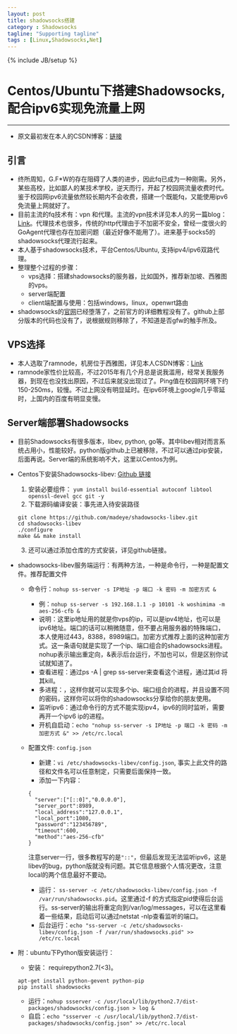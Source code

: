 ```yaml
---
layout: post
title: shadowsocks搭建
category : Shadowsocks
tagline: "Supporting tagline"
tags : [Linux,Shadowsocks,Net]
---
```

{% include JB/setup %}
# Centos/Ubuntu下搭建Shadowsocks, 配合ipv6实现免流量上网
---

- 原文最初发在本人的CSDN博客：[链接](http://blog.csdn.net/xtdao/article/category/2915525)

## 引言
- 终所周知，G.F*W的存在阻碍了人类的进步，因此fq已成为一种刚需。另外，某些高校，比如鄙人的某技术学校，逆天而行，开起了校园网流量收费时代。鉴于校园网ipv6流量依然较长期内不会收费，搭建一个既能fq，又能使用ipv6免流量上网就好了。
- 目前主流的fq技术有：vpn 和代理。主流的vpn技术详见本人的另一篇blog：[Link](http://blog.onlyforyou.xyz/2016/03/13/VPN-technology)。代理技术也很多，传统的http代理由于不加密不安全，曾经一度很火的GoAgent代理也存在加密问题（最近好像不能用了）。进来基于socks5的shadowsocks代理流行起来。
- 本人基于shadowsocks技术，平台Centos/Ubuntu, 支持ipv4/ipv6双路代理。
- 整理整个过程的步骤：
  + vps选择：搭建shadowsocks的服务器，比如国外，推荐新加坡、西雅图的vps。
  + server端配置
  + client端配置与使用：包括windows，linux，openwrt路由
- shadowsocks的[官网](https://shadowsocks.com/)已经堕落了，之前官方的详细教程没有了。github上部分版本的代码也没有了，说根据规则移除了，不知道是否gfw的触手所及。

## VPS选择
- 本人选取了ramnode，机房位于西雅图，详见本人CSDN博客：[Link](http://blog.csdn.net/xtdao/article/details/44070001)
- ramnode家性价比较高，不过2015年有几个月总是说我滥用，经常关我服务器，到现在也没找出原因，不过后来就没出现过了。Ping值在校园网环境下约150-250ms，较慢。不过上网没有明显延时。在ipv6环境上google几乎零延时，上国内的百度有明显变慢。

## Server端部署Shadowsocks
- 目前Shadowsocks有很多版本，libev, python, go等。其中libev相对而言系统占用小，性能较好。python版github上已被移除，不过可以通过pip安装，后面再说。Server端的系统影响不大，这里以Centos为例。
- Centos下安装Shadowsocks-libev: [Github 链接](https://github.com/shadowsocks/shadowsocks-libev)
  1. 安装必要组件： `yum install build-essential autoconf libtool openssl-devel gcc git -y`
  2. 下载源码编译安装：事先进入待安装路径

  ```
  git clone https://github.com/madeye/shadowsocks-libev.git
  cd shadowsocks-libev
  ./configure
  make && make install
  ```
  3. 还可以通过添加仓库的方式安装，详见github链接。
- shadowsocks-libev服务端运行：有两种方法，一种是命令行，一种是配置文件。推荐配置文件
  + 命令行：`nohup ss-server -s IP地址 -p 端口 -k 密码 -m 加密方式 &`
    * 例：`nohup ss-server -s 192.168.1.1 -p 10101 -k woshimima -m aes-256-cfb &`
    * 说明：这里ip地址用的就是你vps的ip，可以是ipv4地址，也可以是ipv6地址。端口的话可以稍微随意，但不要占用服务器的特殊端口，本人使用过443，8388，8989端口。加密方式推荐上面的这种加密方式。这一条语句就是实现了一个ip、端口组合的shadowsocks进程。nohup表示输出重定向，&表示后台运行，不加也可以，但是区别你试试就知道了。
    * 查看进程：通过ps -A | grep ss-server来查看这个进程，通过其id 将其kill。
    * 多进程：，这样你就可以实现多个ip、端口组合的进程，并且设置不同的密码，这样你可以将你的shadowsocks分享给你的朋友使用。
    * 监听ipv6：通过命令行的方式不能实现ipv4，ipv6的同时监听，需要再开一个ipv6 ip的进程。
    * 开机自启动：`echo "nohup ss-server -s IP地址 -p 端口 -k 密码 -m 加密方式 &" >> /etc/rc.local`
  + 配置文件: `config.json`
    * 新建：`vi /etc/shadowsocks-libev/config.json`, 事实上此文件的路径和文件名可以任意制定，只需要后面保持一致。
    * 添加一下内容：

    ```
    {
      "server":["[::0]","0.0.0.0"],
      "server_port":8989,
      "local_address":"127.0.0.1",
      "local_port":1080,
      "password":"123456789",
      "timeout":600,
      "method":"aes-256-cfb"
    }
    ```
      注意server一行，很多教程写的是`"::"`，但最后发现无法监听ipv6，这是libev的bug，python版就没有问题。其它信息根据个人情况更改，注意local的两个信息最好不要动。
    * 运行： `ss-server -c /etc/shadowsocks-libev/config.json -f /var/run/shadowsocks.pid`。这里通过-f 的方式指定pid使得后台运行。ss-server的输出将重定向到/var/log/messages，可以在这里看着一些结果，启动后可以通过netstat -nlp查看监听的端口。
    * 后台运行：`echo "ss-server -c /etc/shadowsocks-libev/config.json -f /var/run/shadowsocks.pid" >> /etc/rc.local`
- 附：ubuntu下Python版安装运行：
  + 安装： requirepython2.7(<3)。

  ```
  apt-get install python-gevent python-pip
  pip install shadowsocks
  ```

  + 运行：`nohup ssserver -c /usr/local/lib/python2.7/dist-packages/shadowsocks/config.json > log &`
  + 自启：`echo "ssserver -c /usr/local/lib/python2.7/dist-packages/shadowsocks/config.json" >> /etc/rc.local`
